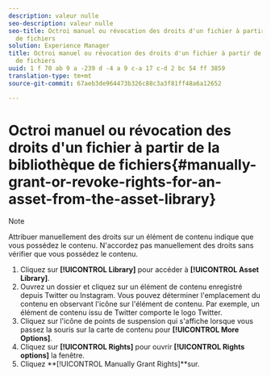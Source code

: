 ```yaml
---
description: valeur nulle
seo-description: valeur nulle
seo-title: Octroi manuel ou révocation des droits d'un fichier à partir de la bibliothèque
  de fichiers
solution: Experience Manager
title: Octroi manuel ou révocation des droits d'un fichier à partir de la bibliothèque
  de fichiers
uuid: 1 f 70 ab 9 a -239 d -4 a 9 c-a 17 c-d 2 bc 54 ff 3859
translation-type: tm+mt
source-git-commit: 67aeb3de964473b326c88c3a3f81ff48a6a12652

---
```



# Octroi manuel ou révocation des droits d'un fichier à partir de la bibliothèque de fichiers{#manually-grant-or-revoke-rights-for-an-asset-from-the-asset-library}

>[!NOTE]
>
>Attribuer manuellement des droits sur un élément de contenu indique que vous possédez le contenu. N'accordez pas manuellement des droits sans vérifier que vous possédez le contenu.

1. Cliquez sur **[!UICONTROL Library]** pour accéder à **[!UICONTROL Asset Library]**.
1. Ouvrez un dossier et cliquez sur un élément de contenu enregistré depuis Twitter ou Instagram. Vous pouvez déterminer l'emplacement du contenu en observant l'icône sur l'élément de contenu. Par exemple, un élément de contenu issu de Twitter comporte le logo Twitter.
1. Cliquez sur l'icône de points de suspension qui s'affiche lorsque vous passez la souris sur la carte de contenu pour **[!UICONTROL More Options]**.
1. Cliquez sur **[!UICONTROL Rights]** pour ouvrir **[!UICONTROL Rights options]** la fenêtre.
1. Cliquez **[!UICONTROL Manually Grant Rights]**sur.
